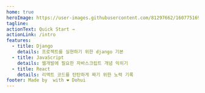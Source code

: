 ```yaml
---
home: true
heroImage: https://user-images.githubusercontent.com/81297662/160775169-c1ff2f0d-affa-43b0-b501-6908fd64bbd1.png
tagline:
actionText: Quick Start →
actionLink: /intro
features:
  - title: Django
    details: 프로젝트를 실현하기 위한 django 기본
  - title: JavaScript
    details: 웹개발에 필요한 자바스크립트 개념 익히기
  - title: React
    details: 리액트 코드를 탄탄하게 짜기 위한 노력 기록
footer: Made by  with ❤️ Dohui
---
```

